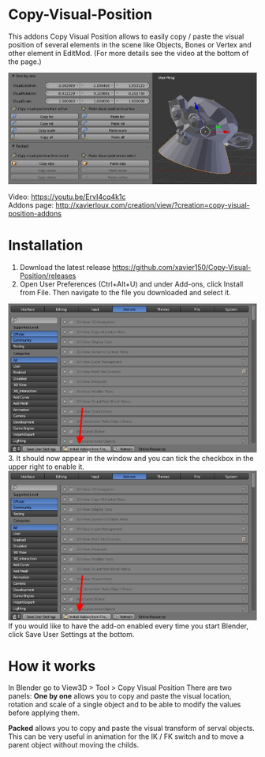 # Copy-Visual-Position
This addons Copy Visual Position allows to easily copy / paste the visual position of several elements in the scene like Objects, Bones or Vertex and other element in EditMod. (For more details see the video at the bottom of the page.)

<img src="https://github.com/xavier150/Copy-Visual-Position/blob/master/Tuto/CopyVisualPositionAddonUi.jpg">

Video: https://youtu.be/ErvI4cq4k1c </br>
Addons page: http://xavierloux.com/creation/view/?creation=copy-visual-position-addons

# Installation
1. Download the latest release https://github.com/xavier150/Copy-Visual-Position/releases
2. Open User Preferences (Ctrl+Alt+U) and under Add-ons, click Install from File. Then navigate to the file you downloaded and select it.
<img src="https://github.com/xavier150/Copy-Visual-Position/blob/master/Tuto/InstallationScreen1.jpg" width="600">
3. It should now appear in the window and you can tick the checkbox in the upper right to enable it.
<img src="https://github.com/xavier150/Copy-Visual-Position/blob/master/Tuto/InstallationScreen1.jpg" width="600">
If you would like to have the add-on enabled every time you start Blender, click Save User Settings at the bottom.

# How it works
In Blender go to View3D > Tool > Copy Visual Position
There are two panels: 
**One by one** allows you to copy and paste the visual location, rotation and scale of a single object and to be able to modify the values before applying them.

**Packed** allows you to copy and paste the visual transform of serval objects.
This can be very useful in animation for the IK / FK switch and to move a parent object without moving the childs.


